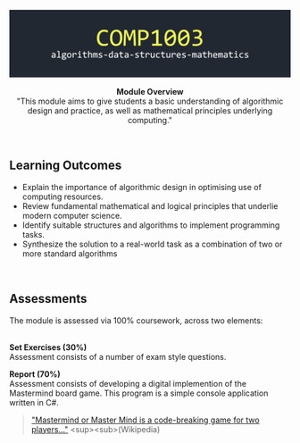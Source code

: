 ![title image](https://github.com/ORG4N/algorithms-data-structures-and-mathematics/blob/main/docs/images/1003.png)

<p align="center"><strong>Module Overview</strong>
<br>
"This module aims to give students a basic understanding of algorithmic design and practice, as well as mathematical principles underlying computing."
</p>
<br/>

<h2>Learning Outcomes</h2>

- Explain the importance of algorithmic design in optimising use of computing resources.
- Review fundamental mathematical and logical principles that underlie modern computer science.
- Identify suitable structures and algorithms to implement programming tasks.
- Synthesize the solution to a real-world task as a combination of two or more standard algorithms  

<br>

<h2>Assessments</h2>
The module is assessed via 100% coursework, across two elements:

<br>
<br>

<b> Set Exercises (30%) </b>
<br>
Assessment consists of a number of exam style questions.

<b> Report (70%) </b>
<br>
Assessment consists of developing a digital implemention of the Mastermind board game. This program is a simple console application written in C#.

> ["Mastermind or Master Mind is a code-breaking game for two players..."](https://en.wikipedia.org/wiki/Mastermind_(board_game)) <sup><sub>(Wikipedia)</sup></sub>

